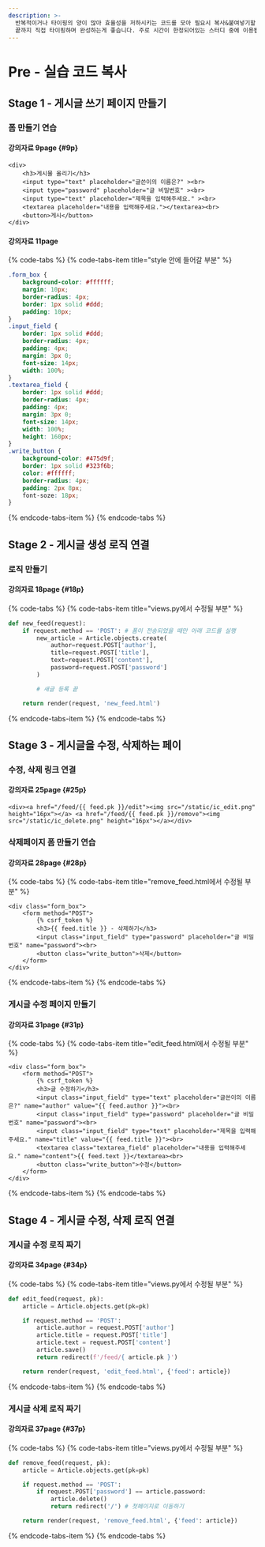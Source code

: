 ```yaml
---
description: >-
  반복적이거나 타이핑의 양이 많아 효율성을 저하시키는 코드를 모아 필요시 복사&붙여넣기할 수 있도록 준비하였습니다. 시간이 충분하다면 처음부터
  끝까지 직접 타이핑하며 완성하는게 좋습니다. 주로 시간이 한정되어있는 스터디 중에 이용됩니다.
---
```


# Pre - 실습 코드 복사

## Stage 1 - 게시글 쓰기 페이지 만들기

### 폼 만들기 연습

#### 강의자료 9page {#9p}

```markup
<div>
    <h3>게시물 올리기</h3>
    <input type="text" placeholder="글쓴이의 이름은?" ><br>
    <input type="password" placeholder="글 비밀번호" ><br>
    <input type="text" placeholder="제목을 입력해주세요." ><br>
    <textarea placeholder="내용을 입력해주세요."></textarea><br>
    <button>게시</button>
</div>
```

####  강의자료 11page

{% code-tabs %}
{% code-tabs-item title="style 안에 들어갈 부분" %}
```css
.form_box {
    background-color: #ffffff;
    margin: 10px;
    border-radius: 4px;
    border: 1px solid #ddd;
    padding: 10px;
}
.input_field {
    border: 1px solid #ddd;
    border-radius: 4px;
    padding: 4px;
    margin: 3px 0;
    font-size: 14px;
    width: 100%;
}
.textarea_field {
    border: 1px solid #ddd;
    border-radius: 4px;
    padding: 4px;
    margin: 3px 0;
    font-size: 14px;
    width: 100%;
    height: 160px;
}
.write_button {
    background-color: #475d9f;
    border: 1px solid #323f6b;
    color: #ffffff;
    border-radius: 4px;
    padding: 2px 8px;
    font-soze: 18px;
}
```
{% endcode-tabs-item %}
{% endcode-tabs %}

## Stage 2 - 게시글 생성 로직 연결

### 로직 만들기

#### 강의자료 18page {#18p}

{% code-tabs %}
{% code-tabs-item title="views.py에서 수정될 부분" %}
```python
def new_feed(request):
    if request.method == 'POST': # 폼이 전송되었을 때만 아래 코드를 실행
        new_article = Article.objects.create(
            author=request.POST['author'],
            title=request.POST['title'],
            text=request.POST['content'],
            password=request.POST['password']
        )

        # 새글 등록 끝

    return render(request, 'new_feed.html')
```
{% endcode-tabs-item %}
{% endcode-tabs %}

##  Stage 3 - 게시글을 수정, 삭제하는 페이

### 수정, 삭제 링크 연결

#### 강의자료 25page {#25p}

```markup
<div><a href="/feed/{{ feed.pk }}/edit"><img src="/static/ic_edit.png" height="16px"></a> <a href="/feed/{{ feed.pk }}/remove"><img src="/static/ic_delete.png" height="16px"></a></div>
```

### 삭제페이지 폼 만들기 연습

#### 강의자료 28page {#28p}

{% code-tabs %}
{% code-tabs-item title="remove\_feed.html에서 수정될 부분" %}
```markup
<div class="form_box">
    <form method="POST">
        {% csrf_token %}
        <h3>{{ feed.title }} - 삭제하기</h3>
        <input class="input_field" type="password" placeholder="글 비밀번호" name="password"><br>
        <button class="write_button">삭제</button>
    </form>
</div>
```
{% endcode-tabs-item %}
{% endcode-tabs %}

###  게시글 수정 페이지 만들기

#### 강의자료 31page {#31p}

{% code-tabs %}
{% code-tabs-item title="edit\_feed.html에서 수정될 부분" %}
```markup
<div class="form_box">
    <form method="POST">
        {% csrf_token %}
        <h3>글 수정하기</h3>
        <input class="input_field" type="text" placeholder="글쓴이의 이름은?" name="author" value="{{ feed.author }}"><br>
        <input class="input_field" type="password" placeholder="글 비밀번호" name="password"><br>
        <input class="input_field" type="text" placeholder="제목을 입력해주세요." name="title" value="{{ feed.title }}"><br>
        <textarea class="textarea_field" placeholder="내용을 입력해주세요." name="content">{{ feed.text }}</textarea><br>
        <button class="write_button">수정</button>
    </form>
</div>
```
{% endcode-tabs-item %}
{% endcode-tabs %}

## Stage 4 - 게시글 수정, 삭제 로직 연결

### 게시글 수정 로직 짜기

#### 강의자료 34page {#34p}

{% code-tabs %}
{% code-tabs-item title="views.py에서 수정될 부분" %}
```python
def edit_feed(request, pk):
    article = Article.objects.get(pk=pk)

    if request.method == 'POST':
        article.author = request.POST['author']
        article.title = request.POST['title']
        article.text = request.POST['content']
        article.save()
        return redirect(f'/feed/{ article.pk }')

    return render(request, 'edit_feed.html', {'feed': article})
```
{% endcode-tabs-item %}
{% endcode-tabs %}

###  게시글 삭제 로직 짜기

#### 강의자료 37page {#37p}

{% code-tabs %}
{% code-tabs-item title="views.py에서 수정될 부분" %}
```python
def remove_feed(request, pk):
    article = Article.objects.get(pk=pk)

    if request.method == 'POST':
        if request.POST['password'] == article.password:
            article.delete()
            return redirect('/') # 첫페이지로 이동하기

    return render(request, 'remove_feed.html', {'feed': article})
```
{% endcode-tabs-item %}
{% endcode-tabs %}

